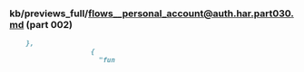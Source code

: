### kb/previews_full/flows__personal_account@auth.har.part030.md (part 002)

```md
    },
                    {
                      "fun
```

```
